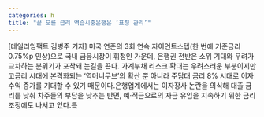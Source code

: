 ```yaml
---
categories: h
title: "끝 모를 급리 역습시중은행은 ‘표정 관리’"
---
```

[데일리임팩트 김병주 기자] 미국 연준의 3회 연속 자이언트스텝(한 번에 기준금리 0.75%p 인상)으로 국내 금융시장이 휘청인 가운데, 은행권 전반은 소위 기대와 우려가 교차하는 분위기가 포착돼 눈길을 끈다. 가계부채 리스크 확대는 우려스러운 부분이지만 고금리 시대에 본격화되는 ‘역머니무브’의 확산 뿐 아니라 주담대 금리 8% 시대로 이자 수익 증가를 기대할 수 있기 때문이다.은행업계에서는 이자장사 논란을 의식해 대출 금리를 낮춰 차주들의 부담을 낮추는 반면, 예‧적금으로의 자금 유입을 지속하기 위한 금리 조정에도 나서고 있다.특